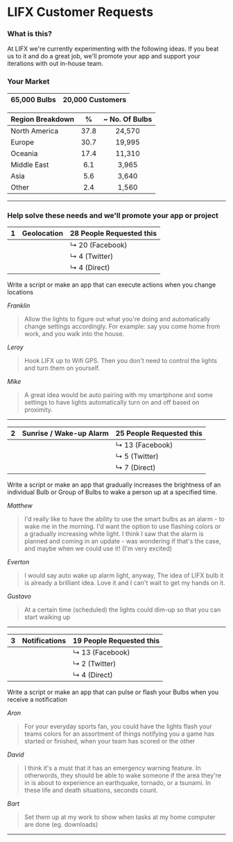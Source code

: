# LIFX Customer Requests

### What is this?

At LIFX we're currently experimenting with the following ideas. If you beat us to it and do a great job, we'll promote your app and support your iterations with out in-house team.

### Your Market

| 65,000 Bulbs | 20,000 Customers |
|:------------:|:----------------:|

| Region Breakdown | % | ~ No. Of Bulbs |
|:---|:---:|:---:|
| North America | 37.8 | 24,570 |
| Europe | 30.7 | 19,995 |
| Oceania | 17.4 | 11,310 |
| Middle East | 6.1 | 3,965 |
| Asia | 5.6 | 3,640 |
| Other | 2.4 | 1,560 |

---------------------------------------------

### Help solve these needs and we'll promote your app or project

| 1 | Geolocation | 28 People Requested this |
|:-:|:-----------------------|:------------------------|
||| ↳ 20 (Facebook) |
||| ↳ 4 (Twitter) |
||| ↳ 4 (Direct) |

Write a script or make an app that can execute actions when you change locations

_Franklin_ 
> Allow the lights to figure out what you're doing and automatically change settings accordingly.
For example: say you come home from work, and you walk into the house. 

_Leroy_ 
> Hook LIFX up to Wifi GPS. Then you don't need to control the lights and turn them on yourself.

_Mike_
> A great idea would be auto pairing with my smartphone and some settings to have lights automatically turn on and off based on proximity.

---------------------------------------------

| 2 | Sunrise / Wake-up Alarm | 25 People Requested this |
|:-:|:-----------------------|:------------------------|
||| ↳ 13 (Facebook) |
||| ↳ 5 (Twitter) |
||| ↳ 7 (Direct) |

Write a script or make an app that gradually increases the brightness of an individual Bulb or Group of Bulbs to wake a person up at a specified time.

_Matthew_ 
> I'd really like to have the ability to use the smart bulbs as an alarm - to wake me in the morning. I'd want the option to use flashing colors or a gradually increasing white light. I think I saw that the alarm is planned and coming in an update - was wondering if that's the case, and maybe when we could use it! (I'm very excited)

_Everton_ 
> I would say auto wake up alarm light, anyway, The idea of LIFX bulb it is already a brilliant idea. Love it and I can't wait to get my hands on it.

_Gustavo_
> At a certain time (scheduled) the lights could dim-up so that you can start waiking up

---------------------------------------------

| 3 | Notifications | 19 People Requested this |
|:-:|:-----------------------|:------------------------|
||| ↳ 13 (Facebook) |
||| ↳ 2 (Twitter) |
||| ↳ 4 (Direct) |

Write a script or make an app that can pulse or flash your Bulbs when you receive a notification

_Aron_ 
> For your everyday sports fan, you could have the lights flash your teams colors for an assortment of things notifying you a game has started or finished, when your team has scored or the other

_David_ 
> I think it's a must that it has an emergency warning feature. In otherwords, they should be able to wake someone if the area they're in is about to experience an earthquake, tornado, or a tsunami. In these life and death situations, seconds count.

_Bart_
> Set them up at my work to show when tasks at my home computer are done (eg. downloads)

---------------------------------------------

<!--
| Medium | Requests|
|:----|:---:|
| Facebook | 13 |
| Twitter | 5 |
| Direct | 7 | 

---------------------------------------------

<table>
    <tr>
        <td>Medium</td>
        <td>Requests</td>
    </tr>
    <tr>
        <td>Facebook</td>
        <td>13</td>
    </tr>
    <tr>
        <td>Twitter</td>
        <td>5</td>
    </tr>
    <tr>
        <td>Direct</td>
        <td>7</td>
    </tr>
</table>
-->
